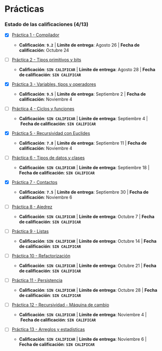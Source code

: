 # Prácticas

### Estado de las calificaciones (4/13)

* [x] [Práctica 1 - Compilador](P01)
    * **Calificación**: **`9.2`** | **Límite de entrega**: Agosto 26 | **Fecha de calificación**: Octubre 24

* [ ] [Práctica 2 - Tipos primitivos y bits](P02)
    * **Calificación**: **`SIN CALIFICAR`** | **Límite de entrega**: Agosto 28 | **Fecha de calificación**: **`SIN CALIFICAR`**

* [x] [Práctica 3 - Variables, tipos y operadores](P03)
    * **Calificación**: **`9.5`** | **Límite de entrega**: Septiembre 2 | **Fecha de calificación**: Noviembre 4

* [ ] [Práctica 4 - Ciclos y funciones](P04)
    * **Calificación**: **`SIN CALIFICAR`** | **Límite de entrega**: Septiembre 4 | **Fecha de calificación**: **`SIN CALIFICAR`**

* [x] [Práctica 5 - Recursividad con Euclides](P05)
    * **Calificación**: **`7.8`** | **Límite de entrega**: Septiembre 11 | **Fecha de calificación**: Noviembre 4

* [ ] [Práctica 6 - Tipos de datos y clases](P06)
    * **Calificación**: **`SIN CALIFICAR`** | **Límite de entrega**: Septiembre 18 | **Fecha de calificación**: **`SIN CALIFICAR`**

* [x] [Práctica 7 - Contactos](P07)
    * **Calificación**: **`7.5`** | **Límite de entrega**: Septiembre 30 | **Fecha de calificación**: Noviembre 6

* [ ] [Práctica 8 - Ajedrez](P08)
    * **Calificación**: **`SIN CALIFICAR`** | **Límite de entrega**: Octubre 7 | **Fecha de calificación**: **`SIN CALIFICAR`**

* [ ] [Práctica 9 - Listas](P09)
    * **Calificación**: **`SIN CALIFICAR`** | **Límite de entrega**: Octubre 14 | **Fecha de calificación**: **`SIN CALIFICAR`**

* [ ] [Práctica 10 - Refactorización](P10)
    * **Calificación**: **`SIN CALIFICAR`** | **Límite de entrega**: Octubre 21 | **Fecha de calificación**: **`SIN CALIFICAR`**

* [ ] [Práctica 11 - Persistencia](P11)
    * **Calificación**: **`SIN CALIFICAR`** | **Límite de entrega**: Octubre 28 | **Fecha de calificación**: **`SIN CALIFICAR`**

* [ ] [Práctica 12 - Recursividad - Máquina de cambio](P12)
    * **Calificación**: **`SIN CALIFICAR`** | **Límite de entrega**: Noviembre 4 | **Fecha de calificación**: **`SIN CALIFICAR`**

* [ ] [Práctica 13 - Arreglos y estadísticas](P13)
    * **Calificación**: **`SIN CALIFICAR`** | **Límite de entrega**: Noviembre 6 | **Fecha de calificación**: **`SIN CALIFICAR`**
